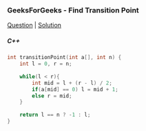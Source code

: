 ### GeeksForGeeks - Find Transition Point

[Question](https://practice.geeksforgeeks.org/problems/find-transition-point-1587115620/1/)
| [Solution](https://practice.geeksforgeeks.org/viewSol.php?subId=8a740d7eab1d6be5338599414cd46236&pid=700194&user=amanguptarkg6)

##### C++
```c++
int transitionPoint(int a[], int n) {
    int l = 0, r = n;
    
    while(l < r){
        int mid = l + (r - l) / 2;
        if(a[mid] == 0) l = mid + 1;
        else r = mid;
    }
    
    return l == n ? -1 : l;
}
```
